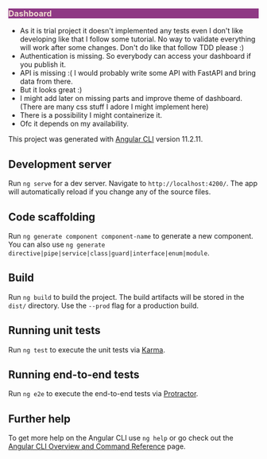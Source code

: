 <h3 style="background: #8F3985; color:#EFD9CE">Dashboard</h3>


- As it is trial project it doesn't implemented any tests even I don't like developing like that I follow some tutorial. No way to validate everything will work after some changes. Don't do like that follow TDD please :)
- Authentication is missing. So everybody can access your dashboard if you publish it.
- API is missing :( I would probably write some API with FastAPI and bring data from there.
- But it looks great :)
- I might add later on missing parts and improve theme of dashboard. (There are many css stuff I adore I might implement here)
- There is a possibility I might containerize it.
- Ofc it depends on my availability.

This project was generated with [Angular CLI](https://github.com/angular/angular-cli) version 11.2.11.

## Development server

Run `ng serve` for a dev server. Navigate to `http://localhost:4200/`. The app will automatically reload if you change any of the source files.

## Code scaffolding

Run `ng generate component component-name` to generate a new component. You can also use `ng generate directive|pipe|service|class|guard|interface|enum|module`.

## Build

Run `ng build` to build the project. The build artifacts will be stored in the `dist/` directory. Use the `--prod` flag for a production build.

## Running unit tests

Run `ng test` to execute the unit tests via [Karma](https://karma-runner.github.io).

## Running end-to-end tests

Run `ng e2e` to execute the end-to-end tests via [Protractor](http://www.protractortest.org/).

## Further help

To get more help on the Angular CLI use `ng help` or go check out the [Angular CLI Overview and Command Reference](https://angular.io/cli) page.
